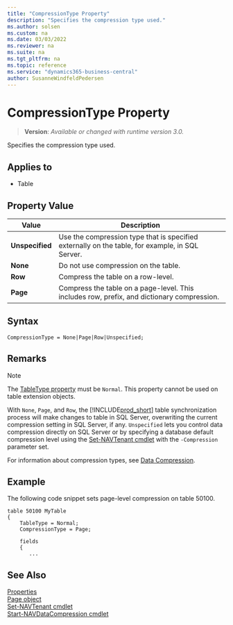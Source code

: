 ```yaml
---
title: "CompressionType Property"
description: "Specifies the compression type used."
ms.author: solsen
ms.custom: na
ms.date: 03/03/2022
ms.reviewer: na
ms.suite: na
ms.tgt_pltfrm: na
ms.topic: reference
ms.service: "dynamics365-business-central"
author: SusanneWindfeldPedersen
---
```

[//]: # (START>DO_NOT_EDIT)
[//]: # (IMPORTANT:Do not edit any of the content between here and the END>DO_NOT_EDIT.)
[//]: # (Any modifications should be made in the .xml files in the ModernDev repo.)
# CompressionType Property
> **Version**: _Available or changed with runtime version 3.0._

Specifies the compression type used.

## Applies to
-   Table

## Property Value

|Value|Description|
|-----------|---------------------------------------|
|**Unspecified**|Use the compression type that is specified externally on the table, for example, in SQL Server.|
|**None**|Do not use compression on the table.|
|**Row**|Compress the table on a row-level.|
|**Page**|Compress the table on a page-level. This includes row, prefix, and dictionary compression.|

[//]: # (IMPORTANT: END>DO_NOT_EDIT)

## Syntax

```AL
CompressionType = None|Page|Row|Unspecified; 
```

## Remarks

> [!NOTE]
> The [TableType property](devenv-tabletype-property.md) must be `Normal`. This property cannot be used on table extension objects.

With `None`, `Page`, and `Row`, the [!INCLUDE[prod_short](../includes/prod_short.md)] table synchronization process will make changes to table in SQL Server, overwriting the current compression setting in SQL Server, if any. `Unspecified` lets you control data compression directly on SQL Server or by specifying a database default compression level using the [Set-NAVTenant cmdlet](/powershell/module/microsoft.dynamics.nav.management/set-navtenant) with the `-Compression` parameter set.

For information about compression types, see [Data Compression](../../administration/optimize-sql-data-access.md#Compression).

## Example

The following code snippet sets page-level compression on table 50100.

```AL
table 50100 MyTable
{
    TableType = Normal;
    CompressionType = Page;

    fields
    {
       ...
```

## See Also

[Properties](devenv-properties.md)  
[Page object](../devenv-page-object.md)  
[Set-NAVTenant cmdlet](/powershell/module/microsoft.dynamics.nav.management/get-navtenant)  
[Start-NAVDataCompression cmdlet](/powershell/module/microsoft.dynamics.nav.management/start-navdatabasecompression)  
